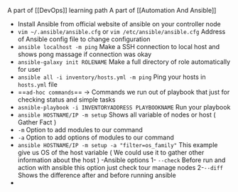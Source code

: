 A part of [[DevOps]] learning path
 A part of [[Automation And Ansible]]

- Install Ansible from official website of ansible on your controller node
- `vim ~/.ansible/ansible.cfg` or `vim /etc/ansible/ansible.cfg` Address of Ansible config file to change configuration 
- `ansible localhost -m ping` Make a SSH connection to local host and shows pong massage if connection was okay 
- `ansible-galaxy init ROLENAME` Make a full directory of role automatically for user
- `ansible all -i inventory/hosts.yml -m ping` Ping your hosts in `hosts.yml` file
- ==`ad-hoc commands`== -> Commands we run out of playbook that just for checking status and simple tasks
- `asnible-playbook -i INVENTORYADDRESS PLAYBOOKNAME` Run your playbook 
- `ansible HOSTNAME/IP -m setup` Shows all variable of nodes or host ( Gather Fact )
- `-m` Option to add modules to our command
- `-a` Option to add options of modules to our command 
- `ansible HOSTNAME/IP -m setup -a "filter=os_family"` This example give us OS of the host variable ( We could use it to gather other information about the host )
	-Ansible options
			1- `--check`  Before run and action with ansible this option just check tour manage nodes
			2-`--diff` Shows the difference after and before running ansible
- 